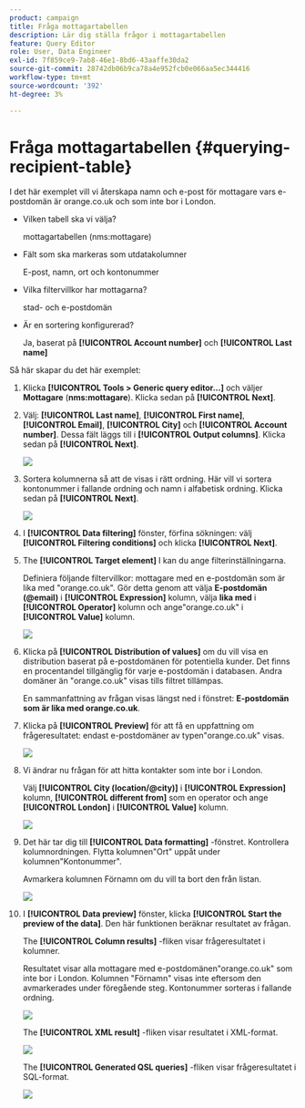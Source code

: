 ```yaml
---
product: campaign
title: Fråga mottagartabellen
description: Lär dig ställa frågor i mottagartabellen
feature: Query Editor
role: User, Data Engineer
exl-id: 7f859ce9-7ab8-46e1-8bd6-43aaffe30da2
source-git-commit: 28742db06b9ca78a4e952fcb0e066aa5ec344416
workflow-type: tm+mt
source-wordcount: '392'
ht-degree: 3%

---
```


# Fråga mottagartabellen {#querying-recipient-table}



I det här exemplet vill vi återskapa namn och e-post för mottagare vars e-postdomän är orange.co.uk och som inte bor i London.

* Vilken tabell ska vi välja?

  mottagartabellen (nms:mottagare)

* Fält som ska markeras som utdatakolumner

  E-post, namn, ort och kontonummer

* Vilka filtervillkor har mottagarna?

  stad- och e-postdomän

* Är en sortering konfigurerad?

  Ja, baserat på **[!UICONTROL Account number]** och **[!UICONTROL Last name]**

Så här skapar du det här exemplet:

1. Klicka **[!UICONTROL Tools > Generic query editor...]** och väljer **Mottagare** (**nms:mottagare**). Klicka sedan på **[!UICONTROL Next]**.
1. Välj: **[!UICONTROL Last name]**, **[!UICONTROL First name]**, **[!UICONTROL Email]**, **[!UICONTROL City]** och **[!UICONTROL Account number]**. Dessa fält läggs till i **[!UICONTROL Output columns]**. Klicka sedan på **[!UICONTROL Next]**.

   ![](assets/query_editor_03.png)

1. Sortera kolumnerna så att de visas i rätt ordning. Här vill vi sortera kontonummer i fallande ordning och namn i alfabetisk ordning. Klicka sedan på **[!UICONTROL Next]**.

   ![](assets/query_editor_04.png)

1. I **[!UICONTROL Data filtering]** fönster, förfina sökningen: välj **[!UICONTROL Filtering conditions]** och klicka **[!UICONTROL Next]**.
1. The **[!UICONTROL Target element]** I kan du ange filterinställningarna.

   Definiera följande filtervillkor: mottagare med en e-postdomän som är lika med &quot;orange.co.uk&quot;. Gör detta genom att välja **E-postdomän (@email)** i **[!UICONTROL Expression]** kolumn, välja **lika med** i **[!UICONTROL Operator]** kolumn och ange&quot;orange.co.uk&quot; i **[!UICONTROL Value]** kolumn.

   ![](assets/query_editor_05.png)

1. Klicka på **[!UICONTROL Distribution of values]** om du vill visa en distribution baserat på e-postdomänen för potentiella kunder. Det finns en procentandel tillgänglig för varje e-postdomän i databasen. Andra domäner än &quot;orange.co.uk&quot; visas tills filtret tillämpas.

   En sammanfattning av frågan visas längst ned i fönstret: **E-postdomän som är lika med orange.co.uk**.

1. Klicka på **[!UICONTROL Preview]** för att få en uppfattning om frågeresultatet: endast e-postdomäner av typen&quot;orange.co.uk&quot; visas.

   ![](assets/query_editor_nveau_17.png)

1. Vi ändrar nu frågan för att hitta kontakter som inte bor i London.

   Välj **[!UICONTROL City (location/@city)]** i **[!UICONTROL Expression]** kolumn, **[!UICONTROL different from]** som en operator och ange **[!UICONTROL London]** i **[!UICONTROL Value]** kolumn.

   ![](assets/query_editor_08.png)

1. Det här tar dig till **[!UICONTROL Data formatting]** -fönstret. Kontrollera kolumnordningen. Flytta kolumnen&quot;Ort&quot; uppåt under kolumnen&quot;Kontonummer&quot;.

   Avmarkera kolumnen Förnamn om du vill ta bort den från listan.

   ![](assets/query_editor_nveau_15.png)

1. I **[!UICONTROL Data preview]** fönster, klicka **[!UICONTROL Start the preview of the data]**. Den här funktionen beräknar resultatet av frågan.

   The **[!UICONTROL Column results]** -fliken visar frågeresultatet i kolumner.

   Resultatet visar alla mottagare med e-postdomänen&quot;orange.co.uk&quot; som inte bor i London. Kolumnen &quot;Förnamn&quot; visas inte eftersom den avmarkerades under föregående steg. Kontonummer sorteras i fallande ordning.

   ![](assets/query_editor_nveau_12.png)

   The **[!UICONTROL XML result]** -fliken visar resultatet i XML-format.

   ![](assets/query_editor_nveau_13.png)

   The **[!UICONTROL Generated QSL queries]** -fliken visar frågeresultatet i SQL-format.

   ![](assets/query_editor_nveau_14.png)
